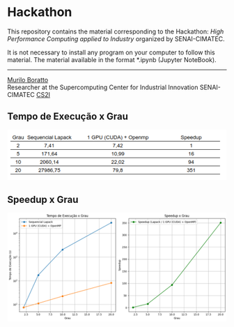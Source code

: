 # Hackathon

This repository contains the material corresponding to the Hackathon: _High Performance Computing applied to Industry_ organized by SENAI-CIMATEC. 

It is not necessary to install any program on your computer to follow this material. The material available in the format \*.ipynb (Jupyter NoteBook).

---
[Murilo Boratto](http://lattes.cnpq.br/9222855062709254) 
<br/>
Researcher at the Supercomputing Center for Industrial Innovation SENAI-CIMATEC [CS2I](http://www.senaicimatec.com.br/) 

## Tempo de Execução x Grau
![Tempo de Execução x Grau](./Tabela_Dados_Tempo_Execucao_Speedup.png)

## Speedup x Grau
![Speedup x Grau](./Graficos_Dados_Tempo_Execucao_Speedup.png)


